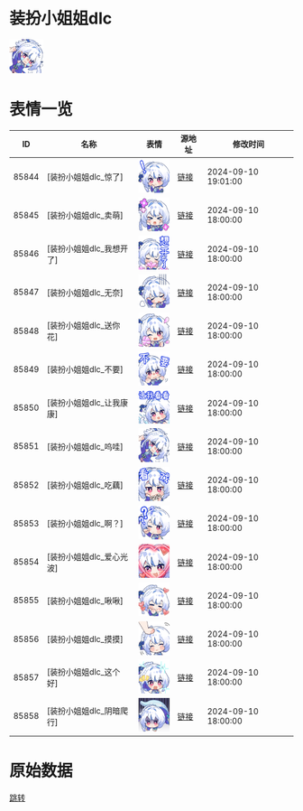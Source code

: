 # 装扮小姐姐dlc

<img src="./cover.png" height="60" alt="cover" />

# 表情一览

|ID|名称|表情|源地址|修改时间|
|----|----|----|----|----|
|85844|[装扮小姐姐dlc_惊了]|<img src="./pic/085844_%5B装扮小姐姐dlc_惊了%5D.png" height="60" alt="惊了"/>|[链接](https://i0.hdslb.com/bfs/garb/addfa51a485b9d32660bc409a18c508ea67869b2.png)|2024-09-10 19:01:00|
|85845|[装扮小姐姐dlc_卖萌]|<img src="./pic/085845_%5B装扮小姐姐dlc_卖萌%5D.png" height="60" alt="卖萌"/>|[链接](https://i0.hdslb.com/bfs/garb/5aa8d737f42bc50143284afe704d9b591e053526.png)|2024-09-10 18:00:00|
|85846|[装扮小姐姐dlc_我想开了]|<img src="./pic/085846_%5B装扮小姐姐dlc_我想开了%5D.png" height="60" alt="我想开了"/>|[链接](https://i0.hdslb.com/bfs/garb/d3da3bcf4eb792fcfd3fbdc1b377bd8d7739bc49.png)|2024-09-10 18:00:00|
|85847|[装扮小姐姐dlc_无奈]|<img src="./pic/085847_%5B装扮小姐姐dlc_无奈%5D.png" height="60" alt="无奈"/>|[链接](https://i0.hdslb.com/bfs/garb/c2388e1dea4d0ada3047df68dd7f7cd783f90a24.png)|2024-09-10 18:00:00|
|85848|[装扮小姐姐dlc_送你花]|<img src="./pic/085848_%5B装扮小姐姐dlc_送你花%5D.png" height="60" alt="送你花"/>|[链接](https://i0.hdslb.com/bfs/garb/dd9d1e7583bf5828a03daa554344ed95c784048f.png)|2024-09-10 18:00:00|
|85849|[装扮小姐姐dlc_不要]|<img src="./pic/085849_%5B装扮小姐姐dlc_不要%5D.png" height="60" alt="不要"/>|[链接](https://i0.hdslb.com/bfs/garb/9e76cdec5c4768cc1fbb4f4ae0a4a4eb78e75b19.png)|2024-09-10 18:00:00|
|85850|[装扮小姐姐dlc_让我康康]|<img src="./pic/085850_%5B装扮小姐姐dlc_让我康康%5D.png" height="60" alt="让我康康"/>|[链接](https://i0.hdslb.com/bfs/garb/a5d076ea911fb30d5c0721cb7597cc0a7fa360cb.png)|2024-09-10 18:00:00|
|85851|[装扮小姐姐dlc_呜哇]|<img src="./pic/085851_%5B装扮小姐姐dlc_呜哇%5D.png" height="60" alt="呜哇"/>|[链接](https://i0.hdslb.com/bfs/garb/e0c06a257111c6240d21618e4eedd6a52b283b15.png)|2024-09-10 18:00:00|
|85852|[装扮小姐姐dlc_吃藕]|<img src="./pic/085852_%5B装扮小姐姐dlc_吃藕%5D.png" height="60" alt="吃藕"/>|[链接](https://i0.hdslb.com/bfs/garb/100c7fc2501dbfe24d682bb3c799b96b5fc905e3.png)|2024-09-10 18:00:00|
|85853|[装扮小姐姐dlc_啊？]|<img src="./pic/085853_%5B装扮小姐姐dlc_啊？%5D.png" height="60" alt="啊？"/>|[链接](https://i0.hdslb.com/bfs/garb/adee6579d0a9135b8ef504fb4f53d7e85698221c.png)|2024-09-10 18:00:00|
|85854|[装扮小姐姐dlc_爱心光波]|<img src="./pic/085854_%5B装扮小姐姐dlc_爱心光波%5D.png" height="60" alt="爱心光波"/>|[链接](https://i0.hdslb.com/bfs/garb/a0c1c045d4146424c9fdd5e34ea3031afe4ab431.png)|2024-09-10 18:00:00|
|85855|[装扮小姐姐dlc_啾啾]|<img src="./pic/085855_%5B装扮小姐姐dlc_啾啾%5D.png" height="60" alt="啾啾"/>|[链接](https://i0.hdslb.com/bfs/garb/b22e400411c83f5081796921de924997e56ea9e2.png)|2024-09-10 18:00:00|
|85856|[装扮小姐姐dlc_摸摸]|<img src="./pic/085856_%5B装扮小姐姐dlc_摸摸%5D.png" height="60" alt="摸摸"/>|[链接](https://i0.hdslb.com/bfs/garb/a03fc94f9982e4cc41d74a78143a487992bcc3a3.png)|2024-09-10 18:00:00|
|85857|[装扮小姐姐dlc_这个好]|<img src="./pic/085857_%5B装扮小姐姐dlc_这个好%5D.png" height="60" alt="这个好"/>|[链接](https://i0.hdslb.com/bfs/garb/1a09942a74b00acf1fa1788713fe63614484e17c.png)|2024-09-10 18:00:00|
|85858|[装扮小姐姐dlc_阴暗爬行]|<img src="./pic/085858_%5B装扮小姐姐dlc_阴暗爬行%5D.png" height="60" alt="阴暗爬行"/>|[链接](https://i0.hdslb.com/bfs/garb/64f34aaae4807e35f5b4e6d5c32b0c8035ed1c2e.png)|2024-09-10 18:00:00|

# 原始数据

[跳转](./raw.json)

